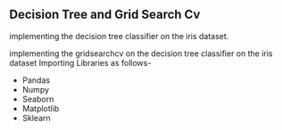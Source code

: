 ## Decision Tree and Grid Search Cv
implementing the decision tree classifier on the iris dataset.

implementing the gridsearchcv on the decision tree classifier on the iris dataset
Importing Libraries as follows-
- Pandas
- Numpy
- Seaborn
- Matplotlib
- Sklearn
